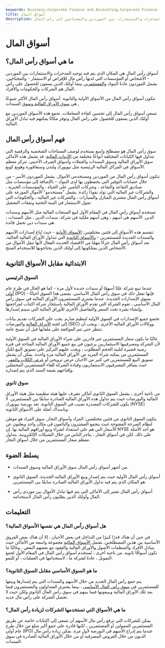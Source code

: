 ```yaml
---
keywords: Business,Corporate Finance and Accounting,Corporate Finance
title: أسواق المال
description: أسواق رأس المال هي أماكن يتم فيها توجيه المدخرات والاستثمارات بين الموردين والمحتاجين إلى رأس المال.
---
```


# أسواق المال
## ما هي أسواق رأس المال؟

أسواق رأس المال هي المكان الذي يتم فيه توجيه المدخرات والاستثمارات بين الموردين - الأشخاص أو المؤسسات التي لديها رأس مال للإقراض أو الاستثمار - والمحتاجين. يشمل الموردون عادةً البنوك [والمستثمرين](/institutionalinvestor) بينما أولئك الذين يسعون للحصول على رأس المال هم الشركات والحكومات والأفراد.

تتكون أسواق رأس المال من الأسواق الأولية والثانوية. أسواق رأس المال الأكثر شيوعًا هي [سوق الأوراق المالية وسوق](/stockmarket) السندات [.](/bondmarket)

تسعى أسواق رأس المال إلى تحسين كفاءة المعاملات. تجمع هذه الأسواق الموردين مع أولئك الذين يسعون للحصول على رأس المال وتوفر مكانًا يمكنهم فيه تبادل الأوراق المالية.

## فهم أسواق رأس المال

سوق رأس المال هو مصطلح واسع يستخدم لوصف المساحات الشخصية والرقمية التي تتداول فيها الكيانات المختلفة أنواعًا مختلفة من [الأدوات المالية](/financialinstrument). قد تشمل هذه الأماكن سوق الأوراق المالية وسوق السندات والعملات وأسواق الصرف الأجنبي. تتركز معظم الأسواق في المراكز المالية الرئيسية مثل نيويورك ولندن وسنغافورة وهونغ كونغ.

تتكون أسواق رأس المال من الموردين ومستخدمي الأموال. يشمل الموردون الأسر - من خلال حسابات التوفير التي يحتفظون بها لدى البنوك - بالإضافة إلى مؤسسات مثل صناديق التقاعد والتقاعد ، وشركات التأمين على الحياة ، والمؤسسات الخيرية ، والشركات غير المالية التي تولد نقودًا زائدة. يشمل "مستخدمو" الأموال الموزعة على أسواق رأس المال مشتري المنازل والسيارات ، والشركات غير المالية ، والحكومات التي تمول الاستثمار في البنية التحتية ونفقات التشغيل.

تستخدم أسواق رأس المال في المقام الأول لبيع المنتجات المالية مثل الأسهم وسندات الدين. الأسهم هي أسهم ، وهي أسهم ملكية في شركة. سندات الدين ، مثل السندات ، هي سندات دين تحمل فائدة.

تنقسم هذه الأسواق إلى فئتين مختلفتين: [الأسواق الأولية](/primarymarket) - حيث تُباع إصدارات الأسهم والسندات الجديدة للمستثمرين - [والأسواق الثانوية](/secondarymarket) التي تتداول الأوراق المالية الحالية. تعد أسواق رأس المال جزءًا مهمًا من الاقتصاد الحديث الفعال لأنها تنقل الأموال من الأشخاص الذين يمتلكونها إلى أولئك الذين يحتاجونها للاستخدام المنتج.

## الابتدائية مقابل الأسواق الثانوية

### السوق الرئيسي

عندما تبيع شركة علنًا أسهمًا أو سندات جديدة لأول مرة - كما هو الحال في طرح عام [أولي](/ipo) (IPO) - فإنها تفعل ذلك في سوق رأس المال الأساسي. يسمى هذا السوق أحيانًا بسوق الإصدارات الجديدة. عندما يشتري المستثمرون الأوراق المالية في سوق رأس المال الأساسي ، تقوم الشركة التي تقدم الأوراق المالية باستئجار شركة اكتتاب لمراجعتها وإنشاء نشرة تحدد السعر والتفاصيل الأخرى للأوراق المالية التي سيتم إصدارها.

تخضع جميع الإصدارات في السوق الأولية لتنظيم صارم. يجب على الشركات تقديم بيانات إلى لجنة [الأوراق المالية](/sec) والبورصات (SEC) ووكالات الأوراق المالية الأخرى ، ويجب أن تنتظر حتى تتم الموافقة على ملفاتها قبل أن تصبح عامة.

غالبًا ما يكون صغار المستثمرين غير قادرين على شراء الأوراق المالية في السوق الأولية لأن الشركة ومصرفييها الاستثماريين يرغبون في بيع جميع الأوراق المالية المتاحة في فترة زمنية قصيرة لتلبية الحجم المطلوب ، ويجب عليهم التركيز على تسويق البيع لكبار المستثمرين من يمكنه شراء المزيد من الأوراق المالية مرة واحدة. يمكن أن يشمل تسويق البيع للمستثمرين في كثير من الأحيان عرض ترويجي أو [عرض الكلاب والمهر](/dogandpony) ، حيث يسافر المصرفيون الاستثماريون وقيادة الشركة للقاء المستثمرين المحتملين وإقناعهم بقيمة السند الذي يتم إصداره.

### سوق ثانوي

من ناحية أخرى ، يشمل السوق الثانوي أماكن تشرف عليها هيئة تنظيمية مثل هيئة الأوراق المالية والبورصات حيث يتم تداول هذه الأوراق المالية الصادرة سابقًا بين المستثمرين. لا يكون للشركات المصدرة نصيب في السوق الثانوية. تعد بورصة نيويورك (NYSE) وناسداك أمثلة على الأسواق الثانوية.

يتكون السوق الثانوي من فئتين مختلفتين: المزاد وأسواق التجار. سوق المزاد هو موطن لنظام الصرخة المفتوحة حيث يتجمع المشترون والبائعون في مكان واحد ويعلنون عن الأسعار التي هم على استعداد لشراء وبيع أوراقهم المالية بها. إن NYSE هو أحد الأمثلة على ذلك. لكن في أسواق التجار ، يتاجر الناس من خلال الشبكات الإلكترونية. يتداول معظم صغار المستثمرين من خلال أسواق التجار.

## يسلط الضوء

- من أشهر أسواق رأس المال سوق الأوراق المالية وسوق السندات.

- أسواق رأس المال الأولية حيث يتم إصدار وبيع الأوراق المالية الجديدة. السوق الثانوي هو المكان الذي يتم فيه تداول الأوراق المالية الصادرة سابقًا بين المستثمرين.

- أسواق رأس المال تشير إلى الأماكن التي يتم فيها تبادل الأموال بين موردي رأس المال وأولئك الذين يطلبون رأس المال لاستخدامه.

## التعليمات

### هل أسواق رأس المال هي نفسها الأسواق المالية؟

في حين أن هناك قدرًا كبيرًا من التداخل في بعض الأحيان ، إلا أن هناك بعض الفروق الأساسية بين هذين المصطلحين. تشمل [الأسواق المالية](/financial-market) مجموعة واسعة من الأماكن حيث يتبادل الأفراد والمنظمات الأصول والأوراق المالية والعقود مع بعضهم البعض ، وغالبًا ما تكون أسواقًا ثانوية. من ناحية أخرى ، تُستخدم أسواق رأس المال في المقام الأول لجمع التمويل ، عادةً لشركة ما ، لاستخدامها في العمليات ، أو للنمو.

### ما هو السوق الأساسي مقابل السوق الثانوية؟

يتم جمع رأس المال الجديد من خلال الأسهم والسندات التي يتم إصدارها وبيعها للمستثمرين في [سوق رأس المال الأساسي](/primarymarket) ، بينما يشتري المتداولون والمستثمرون فيما بعد تلك الأوراق المالية ويبيعونها فيما بينهم في سوق رأس المال الثانوي ولكن حيث لا تحصل الشركة على رأس مال جديد.

### ما هي الأسواق التي تستخدمها الشركات لزيادة رأس المال؟

يمكن للشركات التي ترفع رأس مال الأسهم أن تسعى إلى اكتتابات خاصة عن طريق المستثمرين الممولين أو المستثمرين ، لكنها قادرة على جمع أكبر مبلغ من خلال طرح عام أولي (IPO) عندما يتم إدراج الأسهم في البورصة لأول مرة. يمكن زيادة رأس مال الديون من خلال القروض المصرفية أو من خلال الأوراق المالية الصادرة في سوق السندات.

